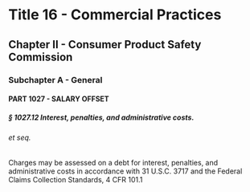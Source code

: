 
# Title 16 - Commercial Practices
## Chapter II - Consumer Product Safety Commission
### Subchapter A - General
#### PART 1027 - SALARY OFFSET
##### § 1027.12 Interest, penalties, and administrative costs.
###### et seq.

Charges may be assessed on a debt for interest, penalties, and administrative costs in accordance with 31 U.S.C. 3717 and the Federal Claims Collection Standards, 4 CFR 101.1
